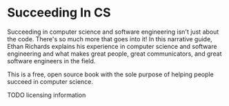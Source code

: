 # Succeeding In CS

Succeeding in computer science and software engineering
isn't just about the code. There's so much more that
goes into it! In this narrative guide, Ethan Richards explains 
his experience in computer science and software engineering
and what makes great people, great communicators, and
great software engineers in the field.

This is a free, open source book with the sole purpose
of helping people succeed in computer science.

TODO licensing information
